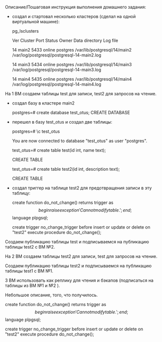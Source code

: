 Описание/Пошаговая инструкция выполнения домашнего задания:

  - создал и стартовал несколько кластеров (сделал на одной виртуальной машине):

    pg_lsclusters

    Ver Cluster Port Status Owner    Data directory               Log file

    14  main2   5433 online postgres /var/lib/postgresql/14/main2 /var/log/postgresql/postgresql-14-main2.log

    14  main3   5434 online postgres /var/lib/postgresql/14/main3 /var/log/postgresql/postgresql-14-main3.log

    14  main4   5435 online postgres /var/lib/postgresql/14/main4 /var/log/postgresql/postgresql-14-main4.log


На 1 ВМ создаем таблицы test для записи, test2 для запросов на чтение.
  - создал базу в кластере main2

    postgres=# create database test_otus;
    CREATE DATABASE

  - перешел в базу test_otus и создал две таблицы:

     postgres=# \c test_otus

     You are now connected to database "test_otus" as user "postgres".

     test_otus=# create table test(id int, name text);

     CREATE TABLE

     test_otus=# create table test2(id int, description text);

     CREATE TABLE
  - создал триггер на таблице test2 для предотвращения записи в эту таблицу:

    create function do_not_change()
    returns trigger
    as
    $$
    begin
      raise exception 'Cannot modify table.';
    end;
    $$
    language plpgsql;

    create trigger no_change_trigger
    before insert or update or delete on "test2"
    execute procedure do_not_change();



Создаем публикацию таблицы test и подписываемся на публикацию таблицы test2 с ВМ №2.

На 2 ВМ создаем таблицы test2 для записи, test для запросов на чтение.

Создаем публикацию таблицы test2 и подписываемся на публикацию таблицы test1 с ВМ №1.

3 ВМ использовать как реплику для чтения и бэкапов (подписаться на таблицы из ВМ №1 и №2 ).


Небольшое описание, того, что получилось.


create function do_not_change()
  returns trigger
as
$$
begin
  raise exception 'Cannot modify table.';
end;
$$
language plpgsql;


create trigger no_change_trigger
  before insert or update or delete on "test2"
  execute procedure do_not_change();
